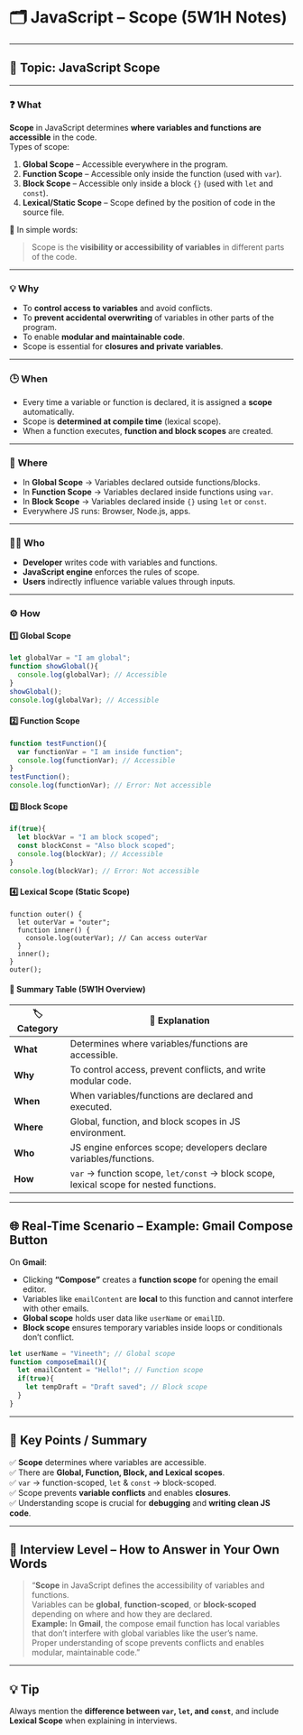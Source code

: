 # 🗂️ JavaScript – Scope (5W1H Notes)

---

## 🧩 Topic: JavaScript Scope

---

### ❓ **What**
**Scope** in JavaScript determines **where variables and functions are accessible** in the code.  
Types of scope:
1. **Global Scope** – Accessible everywhere in the program.  
2. **Function Scope** – Accessible only inside the function (used with `var`).  
3. **Block Scope** – Accessible only inside a block `{}` (used with `let` and `const`).  
4. **Lexical/Static Scope** – Scope defined by the position of code in the source file.

🧠 In simple words:  
> Scope is the **visibility or accessibility of variables** in different parts of the code.

---

### 💡 **Why**
- To **control access to variables** and avoid conflicts.  
- To **prevent accidental overwriting** of variables in other parts of the program.  
- To enable **modular and maintainable code**.  
- Scope is essential for **closures and private variables**.

---

### 🕒 **When**
- Every time a variable or function is declared, it is assigned a **scope** automatically.  
- Scope is **determined at compile time** (lexical scope).  
- When a function executes, **function and block scopes** are created.

---

### 📍 **Where**
- In **Global Scope** → Variables declared outside functions/blocks.  
- In **Function Scope** → Variables declared inside functions using `var`.  
- In **Block Scope** → Variables declared inside `{}` using `let` or `const`.  
- Everywhere JS runs: Browser, Node.js, apps.

---

### 👨‍💻 **Who**
- **Developer** writes code with variables and functions.  
- **JavaScript engine** enforces the rules of scope.  
- **Users** indirectly influence variable values through inputs.

---

### ⚙️ **How**
#### 1️⃣ Global Scope
```javascript
let globalVar = "I am global";
function showGlobal(){
  console.log(globalVar); // Accessible
}
showGlobal();
console.log(globalVar); // Accessible
```
#### 2️⃣ Function Scope
```javascript
function testFunction(){
  var functionVar = "I am inside function";
  console.log(functionVar); // Accessible
}
testFunction();
console.log(functionVar); // Error: Not accessible
```
#### 3️⃣ Block Scope
```javascript
if(true){
  let blockVar = "I am block scoped";
  const blockConst = "Also block scoped";
  console.log(blockVar); // Accessible
}
console.log(blockVar); // Error: Not accessible
```
#### 4️⃣ Lexical Scope (Static Scope)
```
function outer() {
  let outerVar = "outer";
  function inner() {
    console.log(outerVar); // Can access outerVar
  }
  inner();
}
outer();
```
#### 🧭 Summary Table (5W1H Overview)

| 🏷️ Category | 💬 Explanation                                                                         |
| ------------ | -------------------------------------------------------------------------------------- |
| **What**     | Determines where variables/functions are accessible.                                   |
| **Why**      | To control access, prevent conflicts, and write modular code.                          |
| **When**     | When variables/functions are declared and executed.                                    |
| **Where**    | Global, function, and block scopes in JS environment.                                  |
| **Who**      | JS engine enforces scope; developers declare variables/functions.                      |
| **How**      | `var` → function scope, `let/const` → block scope, lexical scope for nested functions. |
---
## 🌐 Real-Time Scenario – Example: Gmail Compose Button

On **Gmail**:

- Clicking **“Compose”** creates a **function scope** for opening the email editor.  
- Variables like `emailContent` are **local** to this function and cannot interfere with other emails.  
- **Global scope** holds user data like `userName` or `emailID`.  
- **Block scope** ensures temporary variables inside loops or conditionals don’t conflict.



```javascript
let userName = "Vineeth"; // Global scope
function composeEmail(){
  let emailContent = "Hello!"; // Function scope
  if(true){
    let tempDraft = "Draft saved"; // Block scope
  }
}
```
---


## 🧾 Key Points / Summary

✅ **Scope** determines where variables are accessible.  
✅ There are **Global, Function, Block, and Lexical scopes**.  
✅ `var` → function-scoped, `let` & `const` → block-scoped.  
✅ Scope prevents **variable conflicts** and enables **closures**.  
✅ Understanding scope is crucial for **debugging** and **writing clean JS code**.

---

## 💼 Interview Level – How to Answer in Your Own Words

> “**Scope** in JavaScript defines the accessibility of variables and functions.  
> Variables can be **global**, **function-scoped**, or **block-scoped** depending on where and how they are declared.  
> **Example:** In **Gmail**, the compose email function has local variables that don’t interfere with global variables like the user’s name.  
> Proper understanding of scope prevents conflicts and enables modular, maintainable code.”

---

## 💡 Tip

Always mention the **difference between `var`, `let`, and `const`**, and include **Lexical Scope** when explaining in interviews.

